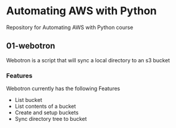 # Automating AWS with Python

Repository for Automating AWS with Python course


## 01-webotron

Webotron is a script that will sync a local directory to an s3 bucket


### Features

Webotron currently has the following Features

- List bucket
- List contents of a bucket
- Create and setup buckets
- Sync directory tree to bucket
